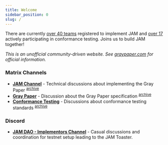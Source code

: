 ```yaml
---
title: Welcome
sidebar_position: 0
slug: /
---
```


There are currently [over 40 teams](https://jamcha.in/clients) registered to implement JAM and [over 17](https://github.com/davxy/jam-conformance/issues) actively participating in conformance testing. Joins us to build JAM together!

*This is an unofficial community-driven website. See [graypaper.com](https://graypaper.com) for official information.*

### Matrix Channels
- **[JAM Channel](https://matrix.to/#/#jam:polkadot.io)** - Technical discussions about implementing the Gray Paper
  <sup>[archive](https://paritytech.github.io/matrix-archiver/archive/_21wBOJlzaOULZOALhaRh_3Apolkadot.io/index.html)</sup>
- **[Gray Paper](https://matrix.to/#/#graypaper:polkadot.io)** - Discussion about the Gray Paper specification
  <sup>[archive](https://paritytech.github.io/matrix-archiver/archive/_21ddsEwXlCWnreEGuqXZ_3Apolkadot.io/index.html)</sup>
- **[Conformance Testing](https://matrix.to/#/#jam-conformance:matrix.org)** - Discussions about conformance testing standards
  <sup>[archive](https://paritytech.github.io/matrix-archiver/archive/_21ksYpYHcVftKsUAsdMa_3Amatrix.org/index.html)</sup>

### Discord
- **[JAM DAO - Implementors Channel](https://discord.gg/e8UNJEPmzc)** - Casual discussions and coordination for testnet setup leading to the JAM Toaster.
